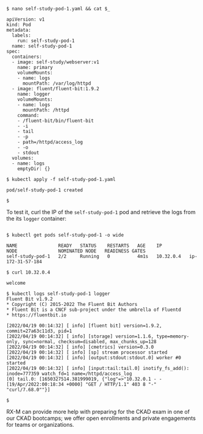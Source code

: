 <!-- CKAD Self-Study Mod 1 -->

<pre class="wp-block-code"><code>$ nano self-study-pod-1.yaml && cat $_

apiVersion: v1
kind: Pod
metadata:
  labels:
    run: self-study-pod-1
  name: self-study-pod-1
spec:
  containers:
  - image: self-study/webserver:v1
    name: primary
    volumeMounts:
    - name: logs
      mountPath: /var/log/httpd
  - image: fluent/fluent-bit:1.9.2
    name: logger
    volumeMounts:
    - name: logs
      mountPath: /httpd
    command:
    - /fluent-bit/bin/fluent-bit
    - -i
    - tail
    - -p
    - path=/httpd/access_log
    - -o
    - stdout
  volumes:
  - name: logs
    emptyDir: {}

$ kubectl apply -f self-study-pod-1.yaml

pod/self-study-pod-1 created

$
</code></pre>

To test it, curl the IP of the <code>self-study-pod-1</code> pod and retrieve the logs from the its <code>logger</code> container:

<pre class="wp-block-code"><code>
$ kubectl get pods self-study-pod-1 -o wide

NAME               READY   STATUS    RESTARTS   AGE    IP          NODE               NOMINATED NODE   READINESS GATES
self-study-pod-1   2/2     Running   0          4m1s   10.32.0.4   ip-172-31-57-184   <none>           <none>

$ curl 10.32.0.4

welcome

$ kubectl logs self-study-pod-1 logger
Fluent Bit v1.9.2
* Copyright (C) 2015-2022 The Fluent Bit Authors
* Fluent Bit is a CNCF sub-project under the umbrella of Fluentd
* https://fluentbit.io

[2022/04/19 00:14:32] [ info] [fluent bit] version=1.9.2, commit=27a63c11d3, pid=1
[2022/04/19 00:14:32] [ info] [storage] version=1.1.6, type=memory-only, sync=normal, checksum=disabled, max_chunks_up=128
[2022/04/19 00:14:32] [ info] [cmetrics] version=0.3.0
[2022/04/19 00:14:32] [ info] [sp] stream processor started
[2022/04/19 00:14:32] [ info] [output:stdout:stdout.0] worker #0 started
[2022/04/19 00:14:32] [ info] [input:tail:tail.0] inotify_fs_add(): inode=777359 watch_fd=1 name=/httpd/access_log
[0] tail.0: [1650327514.381999019, {"log"=>"10.32.0.1 - - [19/Apr/2022:00:18:34 +0000] "GET / HTTP/1.1" 403 8 "-" "curl/7.68.0""}]

$
</code></pre>

RX-M can provide more help with preparing for the CKAD exam in one of our CKAD bootcamps; we offer open enrollments and private engagements for teams or organizations.
